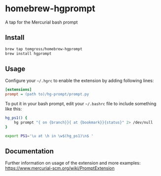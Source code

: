 # homebrew-hgprompt

A tap for the Mercurial bash prompt

## Install

```bash
brew tap tomgross/homebrew-hgprompt
brew install hgprompt
```

## Usage

Configure your `~/.hgrc` to enable the extension by adding following lines:

```ini
[extensions]
prompt = (path to)/hg-prompt/prompt.py
```

To put it in your bash prompt, edit your `~/.bashrc` file to include something like this:

```bash
hg_ps1() {
    hg prompt "{ on {branch}}{ at {bookmark}}{status}" 2> /dev/null
}

export PS1='\u at \h in \w$(hg_ps1)\n$ '
```

## Documentation

Further information on usage of the extension and more examples:
https://www.mercurial-scm.org/wiki/PromptExtension

